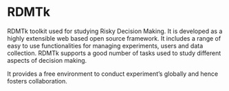 # RDMTk
RDMTk toolkit used for studying Risky Decision Making. It is developed as a highly extensible web based open source framework. It includes a range of easy to use functionalities for managing experiments, users and data collection. RDMTk supports a good number of tasks used to study different aspects of decision making.

It provides a free environment to conduct experiment’s globally and hence fosters collaboration.
